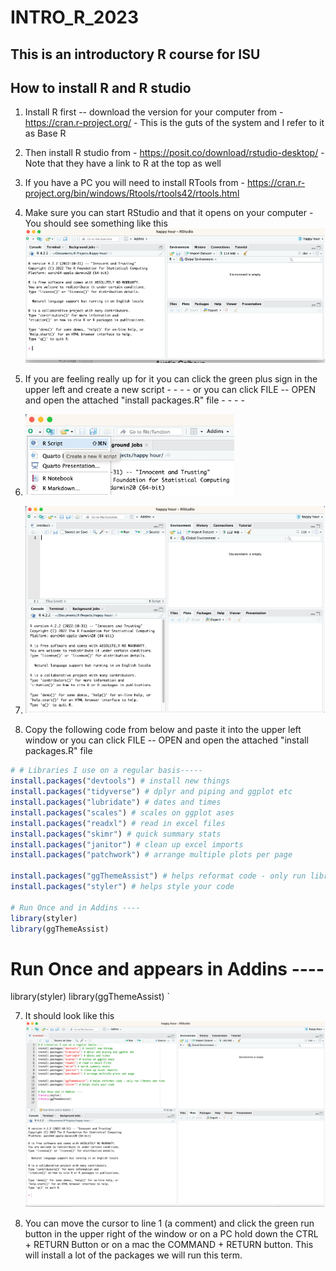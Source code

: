 # INTRO_R\_2023

## This is an introductory R course for ISU

## How to install R and R studio

1.  Install R first -- download the version for your computer from - <https://cran.r-project.org/> - This is the guts of the system and I refer to it as Base R

2.  Then install R studio from - <https://posit.co/download/rstudio-desktop/> - Note that they have a link to R at the top as well

3.  If you have a PC you will need to install RTools from - <https://cran.r-project.org/bin/windows/Rtools/rtools42/rtools.html>

4.  Make sure you can start RStudio and that it opens on your computer - You should see something like this ![](images/fig1.png)

5.  If you are feeling really up for it you can click the green plus sign in the upper left and create a new script - - - - or you can click FILE -- OPEN and open the attached "install packages.R" file - - - -

6.  ![](images/fig2.png)

7.  ![](images/fig3.png)

8.  Copy the following code from below and paste it into the upper left window or you can click FILE -- OPEN and open the attached "install packages.R" file

``` R
# # Libraries I use on a regular basis-----
install.packages("devtools") # install new things
install.packages("tidyverse") # dplyr and piping and ggplot etc
install.packages("lubridate") # dates and times
install.packages("scales") # scales on ggplot ases
install.packages("readxl") # read in excel files
install.packages("skimr") # quick summary stats
install.packages("janitor") # clean up excel imports
install.packages("patchwork") # arrange multiple plots per page

install.packages("ggThemeAssist") # helps reformat code - only run library one time
install.packages("styler") # helps style your code

# Run Once and in Addins ----
library(styler)
library(ggThemeAssist)
```

# Run Once and appears in Addins ----

library(styler) library(ggThemeAssist) \`

7.  It should look like this ![](images/fig4.png)

8.  You can move the cursor to line 1 (a comment) and click the green run button in the upper right of the window or on a PC hold down the CTRL + RETURN Button or on a mac the COMMAND + RETURN button. This will install a lot of the packages we will run this term.
